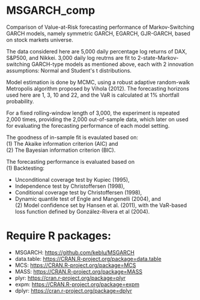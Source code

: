 # MSGARCH_comp
Comparison of Value-at-Risk forecasting performance of Markov-Switching GARCH models, namely symmetric GARCH, EGARCH, GJR-GARCH, 
based on stock markets universe. 

The data considered here are 5,000 daily percentage log returns of DAX, S&P500, and Nikkei.
3,000 daily log reutrns are fit to 2-state-Markov-switching GARCH-type models as mentioned above, each with 2 innovation assumptions: Normal and Student's t distributions.

Model estimation is done by MCMC, using a robust adaptive random-walk Metropolis algorithm proposed by Vihola (2012).
The forecasting horizons used here are 1, 3, 10 and 22, and the VaR is calculated at 1% shortfall probability.

For a fixed rolling-window length of 3,000, the experiment is repeated 2,000 times, providing the 2,000 out-of-sample data, which later on used for evaluating the forecasting performance of each model setting.

The goodness of in-sample fit is evaulated based on:  
(1) The Akaike information criterion (AIC) and  
(2) The Bayesian information criterion (BIC).

The forecasting performance is evaluated based on  
(1) Backtesting:  
+ Unconditional coverage test by Kupiec (1995),  
+ Independence test by Christoffersen (1998),  
+ Conditional coverage test by Christoffersen (1998),  
+ Dynamic quantile test of Engle and Mangenelli (2004), and
<br>(2) Model confidence set by Hansen et al. (2011), with the VaR-based loss function defined by González-Rivera et al (2004).

# Require R packages:  
+ MSGARCH: https://github.com/keblu/MSGARCH  
+ data.table: https://CRAN.R-project.org/package=data.table  
+ MCS: https://CRAN.R-project.org/package=MCS  
+ MASS: https://CRAN.R-project.org/package=MASS  
+ plyr: https://cran.r-project.org/package=plyr  
+ expm: https://CRAN.R-project.org/package=expm  
+ dplyr: https://cran.r-project.org/package=dplyr  
